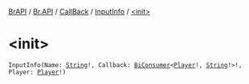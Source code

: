 [BrAPI](../../../index.md) / [Br.API](../../index.md) / [CallBack](../index.md) / [InputInfo](index.md) / [&lt;init&gt;](./-init-.md)

# &lt;init&gt;

`InputInfo(Name: `[`String`](https://kotlinlang.org/api/latest/jvm/stdlib/kotlin/-string/index.html)`!, Callback: `[`BiConsumer`](https://docs.oracle.com/javase/8/docs/api/java/util/function/BiConsumer.html)`<`[`Player`](https://hub.spigotmc.org/javadocs/spigot/org/bukkit/entity/Player.html)`!, `[`String`](https://kotlinlang.org/api/latest/jvm/stdlib/kotlin/-string/index.html)`!>!, Player: `[`Player`](https://hub.spigotmc.org/javadocs/spigot/org/bukkit/entity/Player.html)`!)`